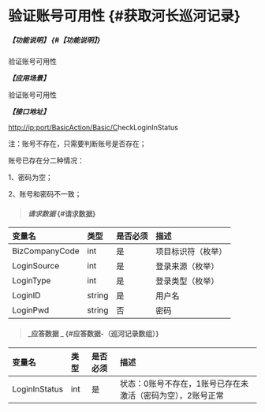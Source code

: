 # 验证账号可用性 {#获取河长巡河记录}

##### _【功能说明】_ {#【功能说明】}

验证账号可用性

_**【应用场景】**_

验证账号可用性

_**【接口地址】**_

[http://ip:port/BasicAction/](http://ip:port/HMQuery/PatrolRiver/GetPatrolRivers)[Basic](http://ip:port/HMQuery/PatrolRiver/GetPatrolRivers)[/C](http://ip:port/HMQuery/PatrolRiver/GetPatrolRivers)heckLoginInStatus

注：账号不存在，只需要判断账号是否存在；

账号已存在分二种情况：

1、密码为空；

2、账号和密码不一致；

> #### _请求数据_ {#请求数据}

| 变量名 | 类型 | 是否必须 | 描述 |
| :--- | :--- | :--- | :--- |
| BizCompanyCode | int | 是 | 项目标识符（枚举） |
| LoginSource | int | 是 | 登录来源（枚举） |
| LoginType | int | 是 | 登录类型（枚举） |
| LoginID | string | 是 | 用户名 |
| LoginPwd | string | 否 | 密码 |

> #### _应答数据 _ {#应答数据-（巡河记录数组）}

| 变量名 | 类型 | 是否必须 | 描述 |
| :--- | :--- | :--- | :--- |
| LoginInStatus | int | 是 | 状态：0账号不存在，1账号已存在未激活（密码为空），2账号正常 |



